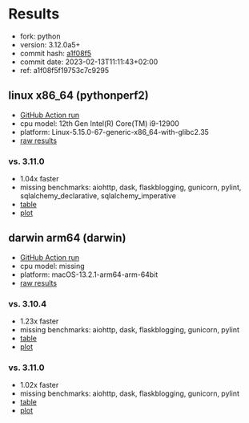 # Results

- fork: python
- version: 3.12.0a5+
- commit hash: [a1f08f5](https://github.com/python/cpython/commit/a1f08f5)
- commit date: 2023-02-13T11:11:43+02:00
- ref: a1f08f5f19753c7c9295

## linux x86_64 (pythonperf2)

- [GitHub Action run](https://github.com/faster-cpython/benchmarking/actions/runs/4513538097)
- cpu model: 12th Gen Intel(R) Core(TM) i9-12900
- platform: Linux-5.15.0-67-generic-x86_64-with-glibc2.35
- [raw results](bm-20230213-pythonperf2-x86_64-python-a1f08f5f19753c7c9295-3.12.0a5%2B-a1f08f5.json)

### vs. 3.11.0

- 1.04x faster
- missing benchmarks: aiohttp, dask, flaskblogging, gunicorn, pylint, sqlalchemy_declarative, sqlalchemy_imperative
- [table](bm-20230213-pythonperf2-x86_64-python-a1f08f5f19753c7c9295-3.12.0a5%2B-a1f08f5-vs-3.11.0.md)
- [plot](bm-20230213-pythonperf2-x86_64-python-a1f08f5f19753c7c9295-3.12.0a5%2B-a1f08f5-vs-3.11.0.png)

## darwin arm64 (darwin)

- [GitHub Action run](https://github.com/faster-cpython/benchmarking/actions/runs/4494505947)
- cpu model: missing
- platform: macOS-13.2.1-arm64-arm-64bit
- [raw results](bm-20230213-darwin-arm64-python-a1f08f5f19753c7c9295-3.12.0a5%2B-a1f08f5.json)

### vs. 3.10.4

- 1.23x faster
- missing benchmarks: aiohttp, dask, flaskblogging, gunicorn, pylint
- [table](bm-20230213-darwin-arm64-python-a1f08f5f19753c7c9295-3.12.0a5%2B-a1f08f5-vs-3.10.4.md)
- [plot](bm-20230213-darwin-arm64-python-a1f08f5f19753c7c9295-3.12.0a5%2B-a1f08f5-vs-3.10.4.png)

### vs. 3.11.0

- 1.02x faster
- missing benchmarks: aiohttp, dask, flaskblogging, gunicorn, pylint
- [table](bm-20230213-darwin-arm64-python-a1f08f5f19753c7c9295-3.12.0a5%2B-a1f08f5-vs-3.11.0.md)
- [plot](bm-20230213-darwin-arm64-python-a1f08f5f19753c7c9295-3.12.0a5%2B-a1f08f5-vs-3.11.0.png)

